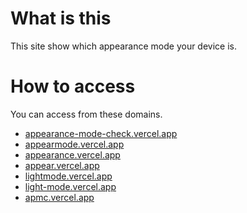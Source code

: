 # What is this
This site show which appearance mode your device is.
# How to access
You can access from these domains.
- [appearance-mode-check.vercel.app](https://appearance-mode-check.vercel.app)
- [appearmode.vercel.app](https://appearmode.vercel.app)
- [appearance.vercel.app](https://appearance.vercel.app)
- [appear.vercel.app](https://appear.vercel.app)
- [lightmode.vercel.app](https://lightmode.vercel.app)
- [light-mode.vercel.app](https://light-mode.vercel.app)
- [apmc.vercel.app](https://apmc.vercel.app)
